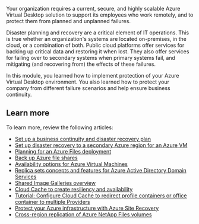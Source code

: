 Your organization requires a current, secure, and highly scalable Azure Virtual Desktop solution to support its employees who work remotely, and to protect them from planned and unplanned failures.

Disaster planning and recovery are a critical element of IT operations. This is true whether an organization's systems are located on-premises, in the cloud, or a combination of both. Public cloud platforms offer services for backing up critical data and restoring it when lost. They also offer services for failing over to secondary systems when primary systems fail, and mitigating (and recovering from) the effects of these failures.

In this module, you learned how to implement protection of your Azure Virtual Desktop environment. You also learned how to protect your company from different failure scenarios and help ensure business continuity.

## Learn more

To learn more, review the following articles:

- [Set up a business continuity and disaster recovery plan](https://docs.microsoft.com/azure/virtual-desktop/disaster-recovery)
- [Set up disaster recovery to a secondary Azure region for an Azure VM](https://docs.microsoft.com/azure/site-recovery/azure-to-azure-quickstart)
- [Planning for an Azure Files deployment](https://docs.microsoft.com/azure/storage/files/storage-files-planning#redundancy)
- [Back up Azure file shares](https://docs.microsoft.com/azure/backup/backup-afs)
- [Availability options for Azure Virtual Machines](https://docs.microsoft.com/azure/virtual-machines/availability)
- [Replica sets concepts and features for Azure Active Directory Domain Services](https://docs.microsoft.com/azure/active-directory-domain-services/concepts-replica-sets)
- [Shared Image Galleries overview](https://docs.microsoft.com/azure/virtual-machines/shared-image-galleries)
- [Cloud Cache to create resiliency and availability](https://docs.microsoft.com/fslogix/cloud-cache-resiliency-availability-cncpt)
- [Tutorial: Configure Cloud Cache to redirect profile containers or office container to multiple Providers](https://docs.microsoft.com/fslogix/configure-cloud-cache-tutorial)
- [Protect your Azure infrastructure with Azure Site Recovery](https://docs.microsoft.com/learn/modules/protect-infrastructure-with-site-recovery/)
- [Cross-region replication of Azure NetApp Files volumes](https://docs.microsoft.com/azure/azure-netapp-files/cross-region-replication-introduction)
